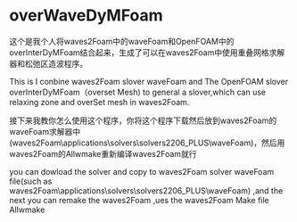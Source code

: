 # overWaveDyMFoam
这个是我个人将waves2Foam中的waveFoam和OpenFOAM中的overInterDyMFoam结合起来，生成了可以在waves2Foam中使用重叠网格求解器和松弛区造波程序。

This is I conbine waves2Foam slover waveFoam and The OpenFOAM slover overInterDyMFoam（overset Mesh) to general a slover,which can use relaxing zone and overSet mesh in waves2Foam.

接下来我教你怎么使用这个程序，你将这个程序下载然后放到waves2Foam的waveFoam求解器中(waves2Foam\applications\solvers\solvers2206_PLUS\waveFoam)，然后用waves2Foam的Allwmake重新编译waves2Foam就行

you can dowload the solver and copy to waves2Foam solver waveFoam file(such as waves2Foam\applications\solvers\solvers2206_PLUS\waveFoam) ,and the next you can remake the waves2Foam ,ues the waves2Foam Make file Allwmake

